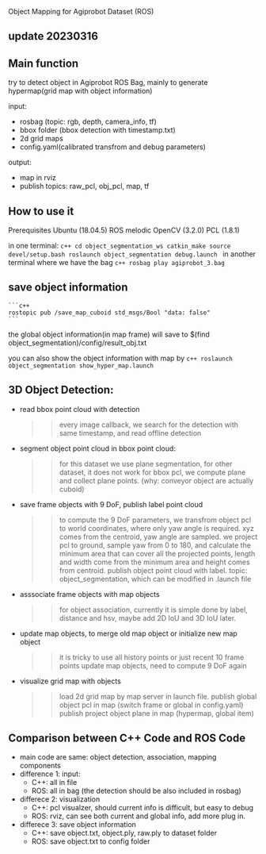 Object Mapping for Agiprobot Dataset (ROS)

## update 20230316

## Main function
try to detect object in Agiprobot ROS Bag, mainly to generate hypermap(grid map with object information)

input:
- rosbag (topic: rgb, depth, camera_info, tf)
- bbox folder (bbox detection with timestamp.txt)
- 2d grid maps 
- config.yaml(calibrated transfrom and debug parameters)

output: 
- map in rviz
- publish topics: raw_pcl, obj_pcl, map, tf

## How to use it
Prerequisites
    Ubuntu (18.04.5)
    ROS melodic
    OpenCV (3.2.0)
    PCL (1.8.1)

in one terminal: 
    ```c++
    cd object_segmentation_ws
    catkin_make
    source devel/setup.bash
    roslaunch object_segmentation debug.launch
    ```
in another terminal where we have the bag
    ```c++
    rosbag play agiprobot_3.bag
    ```
## save object information
    ```c++
    rostopic pub /save_map_cuboid std_msgs/Bool "data: false" 
    ```
the global object information(in map frame) will save to 
$(find object_segmentation)/config/result_obj.txt

you can also show the object information with map by 
    ```c++
    roslaunch object_segmentation show_hyper_map.launch 
    ```

## 3D Object Detection: 
* read bbox point cloud with detection
    >> every image callback, we search for the detection with same timestamp, and read offline detection
* segment object point cloud in bbox point cloud: 
    >> for this dataset we use plane segmentation, for other dataset, it does not work
    >> for bbox pcl, we compute plane and collect plane points. (why: conveyor object are actually cuboid)
* save frame objects with 9 DoF, publish label point cloud
    >> to compute the 9 DoF parameters, we transfrom object pcl to world coordinates, where only yaw angle is required.
    >> xyz comes from the centroid, yaw angle are sampled. we project pcl to ground, sample yaw from 0 to 180, and calculate the minimum area that can cover all the projected points, length and width come from the minimum area and height comes from centroid. 
    >> publish object point cloud with label. topic: object_segmentation, which can be modified in .launch file
* asssociate frame objects with map objects
    >> for object association, currently it is simple done by label, distance and hsv, maybe add 2D IoU and 3D IoU later.
* update map objects, to merge old map object or initialize new map object
    >> it is tricky to use all history points or just recent 10 frame points
    >> update map objects, need to compute 9 DoF again
* visualize grid map with objects
    >> load 2d grid map by map server in launch file.
    >> publish global object pcl in map (switch frame or global in config.yaml)
    >> publish project object plane in map (hypermap, global item) 
    

## Comparison between C++ Code and ROS Code
* main code are same: object detection, association, mapping components
* difference 1: input:
  - C++: all in file
  - ROS: all in bag (the detection should be also included in rosbag)
* differece 2: visualization
  - C++: pcl visualzer, should current info is difficult, but easy to debug
  - ROS: rviz, can see both current and global info, add more plug in.
* differece 3: save object information 
  - C++: save object.txt, object.ply, raw.ply to dataset folder
  - ROS: save object.txt to config folder
